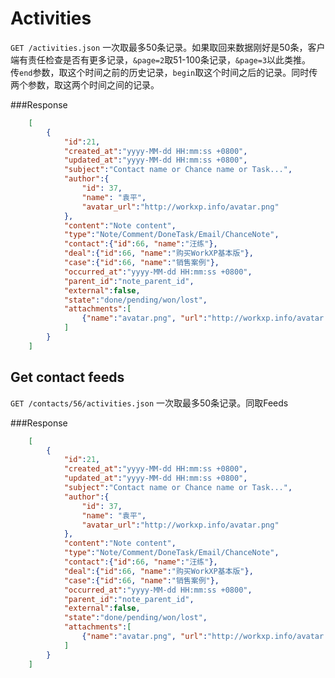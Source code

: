 # Activities
`GET /activities.json` 一次取最多50条记录。如果取回来数据刚好是50条，客户端有责任检查是否有更多记录，`&page=2`取51-100条记录，`&page=3`以此类推。  
传`end`参数，取这个时间之前的历史记录，`begin`取这个时间之后的记录。同时传两个参数，取这两个时间之间的记录。

###Response

```json
	[
		{    
			"id":21,
			"created_at":"yyyy-MM-dd HH:mm:ss +0800",
			"updated_at":"yyyy-MM-dd HH:mm:ss +0800",
			"subject":"Contact name or Chance name or Task...",
			"author":{
				"id": 37,
				"name": "袁平",
				"avatar_url":"http://workxp.info/avatar.png"
			},
			"content":"Note content",
			"type":"Note/Comment/DoneTask/Email/ChanceNote",
			"contact":{"id":66, "name":"汪练"},
			"deal":{"id":66, "name":"购买WorkXP基本版"},
			"case":{"id":66, "name":"销售案例"},
			"occurred_at":"yyyy-MM-dd HH:mm:ss +0800",
			"parent_id":"note_parent_id",
			"external":false,
			"state":"done/pending/won/lost",
			"attachments":[
				{"name":"avatar.png", "url":"http://workxp.info/avatar.png"}
			]
		}
	]
```

## Get contact feeds
`GET /contacts/56/activities.json` 一次取最多50条记录。同取Feeds  

###Response

```json
	[
		{    
			"id":21,
			"created_at":"yyyy-MM-dd HH:mm:ss +0800",
			"updated_at":"yyyy-MM-dd HH:mm:ss +0800",
			"subject":"Contact name or Chance name or Task...",
			"author":{
				"id": 37,
				"name": "袁平",
				"avatar_url":"http://workxp.info/avatar.png"
			},
			"content":"Note content",
			"type":"Note/Comment/DoneTask/Email/ChanceNote",
			"contact":{"id":66, "name":"汪练"},
			"deal":{"id":66, "name":"购买WorkXP基本版"},
			"case":{"id":66, "name":"销售案例"},
			"occurred_at":"yyyy-MM-dd HH:mm:ss +0800",
			"parent_id":"note_parent_id",
			"external":false,
			"state":"done/pending/won/lost",
			"attachments":[
				{"name":"avatar.png", "url":"http://workxp.info/avatar.png"}
			]
		}
	]
```